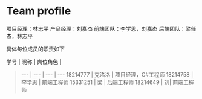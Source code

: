 # Team profile

项目经理：林志平
产品经理：刘嘉杰
前端团队：李学思，刘嘉杰
后端团队：梁任杰，林志平

具体每位成员的职责如下

学号 | 昵称 | 岗位角色 |
>--- | --- | --- | ---
>18214777 | 克洛洛 | 项目经理，C#工程师
>18214758 | 李学思 | 前端工程师
>15331251 | 梁 | 后端工程师
>18214649 | 刘| 前端工程师
